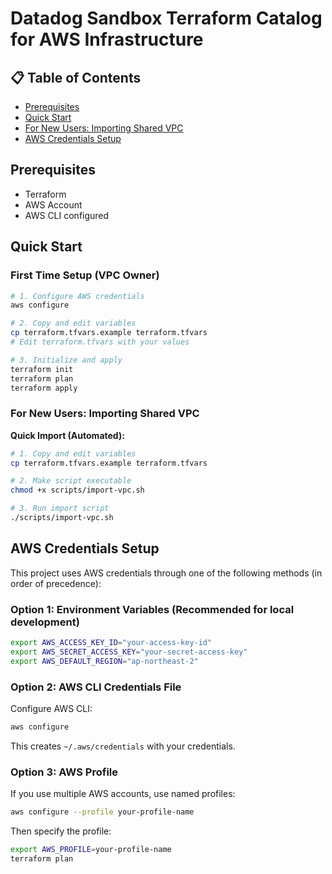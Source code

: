 # Datadog Sandbox Terraform Catalog for AWS Infrastructure

## 📋 Table of Contents

- [Prerequisites](#prerequisites)
- [Quick Start](#quick-start)
- [For New Users: Importing Shared VPC](#for-new-users-importing-shared-vpc)
- [AWS Credentials Setup](#aws-credentials-setup)

## Prerequisites

- Terraform
- AWS Account
- AWS CLI configured

## Quick Start

### First Time Setup (VPC Owner)

```bash
# 1. Configure AWS credentials
aws configure

# 2. Copy and edit variables
cp terraform.tfvars.example terraform.tfvars
# Edit terraform.tfvars with your values

# 3. Initialize and apply
terraform init
terraform plan
terraform apply
```

### For New Users: Importing Shared VPC

**Quick Import (Automated):**
```bash
# 1. Copy and edit variables
cp terraform.tfvars.example terraform.tfvars

# 2. Make script executable
chmod +x scripts/import-vpc.sh

# 3. Run import script
./scripts/import-vpc.sh
```

## AWS Credentials Setup

This project uses AWS credentials through one of the following methods (in order of precedence):

### Option 1: Environment Variables (Recommended for local development)

```bash
export AWS_ACCESS_KEY_ID="your-access-key-id"
export AWS_SECRET_ACCESS_KEY="your-secret-access-key"
export AWS_DEFAULT_REGION="ap-northeast-2"
```

### Option 2: AWS CLI Credentials File

Configure AWS CLI:
```bash
aws configure
```

This creates `~/.aws/credentials` with your credentials.

### Option 3: AWS Profile

If you use multiple AWS accounts, use named profiles:

```bash
aws configure --profile your-profile-name
```

Then specify the profile:
```bash
export AWS_PROFILE=your-profile-name
terraform plan
```